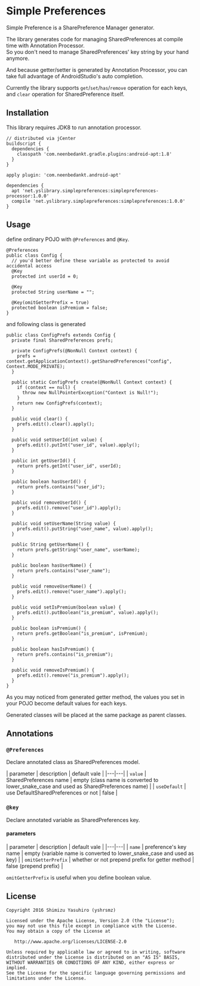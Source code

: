 Simple Preferences
===

Simple Preference is a SharePreference Manager generator.

The library generates code for managing SharedPreferences at compile time with Annotation Processor.  
So you don't need to manage SharedPreferences' key string by your hand anymore.

And because getter/setter is generated by Annotation Processor, you can take full advantage of AndroidStudio's auto completion.

Currently the library supports `get`/`set`/`has`/`remove` operation for each keys, and `clear` operation for SharedPreference itself.


## Installation

This library requires JDK8 to run annotation processor.

```
// distributed via jCenter
buildscript {
  dependencies {
    classpath 'com.neenbedankt.gradle.plugins:android-apt:1.8'
  }
}

apply plugin: 'com.neenbedankt.android-apt'

dependencies {
  apt 'net.yslibrary.simplepreferences:simplepreferences-processor:1.0.0'
  compile 'net.yslibrary.simplepreferences:simplepreferences:1.0.0'
}
```

## Usage

define ordinary POJO with `@Preferences` and `@Key`.

```
@Preferences
public class Config {
  // you'd better define these variable as protected to avoid accidental access
  @Key
  protected int userId = 0;

  @Key
  protected String userName = "";

  @Key(omitGetterPrefix = true)
  protected boolean isPremium = false;
}

```


and following class is generated

```
public class ConfigPrefs extends Config {
  private final SharedPreferences prefs;

  private ConfigPrefs(@NonNull Context context) {
    prefs = context.getApplicationContext().getSharedPreferences("config", Context.MODE_PRIVATE);
  }

  public static ConfigPrefs create(@NonNull Context context) {
    if (context == null) {
      throw new NullPointerException("Context is Null!");
    }
    return new ConfigPrefs(context);
  }

  public void clear() {
    prefs.edit().clear().apply();
  }

  public void setUserId(int value) {
    prefs.edit().putInt("user_id", value).apply();
  }

  public int getUserId() {
    return prefs.getInt("user_id", userId);
  }

  public boolean hasUserId() {
    return prefs.contains("user_id");
  }

  public void removeUserId() {
    prefs.edit().remove("user_id").apply();
  }

  public void setUserName(String value) {
    prefs.edit().putString("user_name", value).apply();
  }

  public String getUserName() {
    return prefs.getString("user_name", userName);
  }

  public boolean hasUserName() {
    return prefs.contains("user_name");
  }

  public void removeUserName() {
    prefs.edit().remove("user_name").apply();
  }

  public void setIsPremium(boolean value) {
    prefs.edit().putBoolean("is_premium", value).apply();
  }

  public boolean isPremium() {
    return prefs.getBoolean("is_premium", isPremium);
  }

  public boolean hasIsPremium() {
    return prefs.contains("is_premium");
  }

  public void removeIsPremium() {
    prefs.edit().remove("is_premium").apply();
  }
}
```

As you may noticed from generated getter method, the values you set in your POJO become default values for each keys.

Generated classes will be placed at the same package as parent classes.

## Annotations

### `@Preferences`

Declare annotated class as SharedPreferences model.

| parameter | description | default vale |
|---|---|
| `value` | SharedPreferences name | empty (class name is converted to lower_snake_case and used as SharedPreferences name) |
| `useDefault` | use DefaultSharedPreferences or not | false |


### `@key`

Declare annotated variable as SharedPreferences key.

#### parameters

| parameter | description | default vale |
|---|---|
| `name` | preference's key name | empty (variable name is converted to lower_snake_case and used as key) |
| `omitGetterPrefix` | whether or not prepend prefix for getter method | false (prepend prefix) |

`omitGetterPrefix` is useful when you define boolean value.



License
-------

    Copyright 2016 Shimizu Yasuhiro (yshrsmz)

    Licensed under the Apache License, Version 2.0 (the "License");
    you may not use this file except in compliance with the License.
    You may obtain a copy of the License at

       http://www.apache.org/licenses/LICENSE-2.0

    Unless required by applicable law or agreed to in writing, software
    distributed under the License is distributed on an "AS IS" BASIS,
    WITHOUT WARRANTIES OR CONDITIONS OF ANY KIND, either express or implied.
    See the License for the specific language governing permissions and
    limitations under the License.